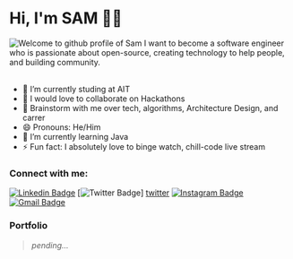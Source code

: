 # Hi, I'm SAM :man_technologist:

<img src="https://camo.githubusercontent.com/992babdffd8c74a1502de375fbdf7e4d54773242/68747470733a2f2f6d656469612e67697068792e636f6d2f6d656469612f53576f536b4e36447854737a71494b4571762f67697068792e676966" alt="Welcome to github profile of Sam">
I want to become a software engineer who is passionate about open-source, creating technology to help people, and building community.
</br>
</br>

- 🔭 I’m currently studing at AIT 
- 👯 I would love to collaborate on Hackathons
- 💬 Brainstorm with me over tech, algorithms, Architecture Design, and carrer
- 😄 Pronouns: He/Him
- 🌱 I’m currently learning Java
- ⚡ Fun fact: I absolutely love to binge watch, chill-code live stream

### Connect with me:

[![Linkedin Badge](https://img.shields.io/badge/-samreddy07-blue?style=flat&logo=Linkedin&logoColor=white&link=https://www.linkedin.com/in/samreddy07/)][linkedin]
[![Twitter Badge](https://img.shields.io/badge/-@samreddy07-1ca0f1?style=flat&labelColor=1ca0f1&logo=twitter&logoColor=white&link=https://twitter.com/samreddy07)]
[twitter]
[![Instagram Badge](https://img.shields.io/badge/-@samreddy07-purple?style=flat&logo=instagram&logoColor=white&link=https://instagram.com/samreddy07/)][instagram]
[![Gmail Badge](https://img.shields.io/badge/-gorlasamarasimhareddy-c14438?style=flat&logo=Gmail&logoColor=white&link=mailto:gorlasamarasimhareddy@gmail.com)](mailto:gorlasamarasimhareddy@gmail.com)

### Portfolio

> *pending...*


[twitter]: https://twitter.com/samreddy07
[instagram]: https://instagram.com/samreddy07/
[linkedin]: https://www.linkedin.com/in/samreddy07/
